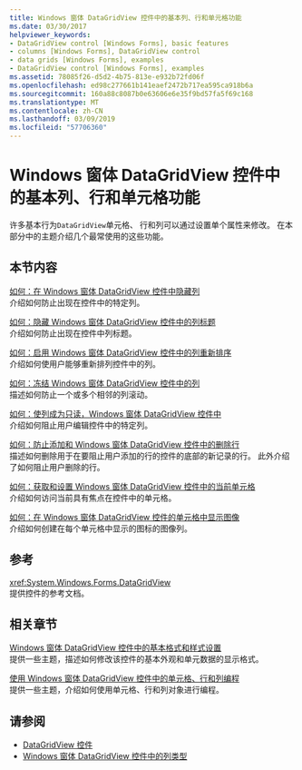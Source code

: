 ```yaml
---
title: Windows 窗体 DataGridView 控件中的基本列、行和单元格功能
ms.date: 03/30/2017
helpviewer_keywords:
- DataGridView control [Windows Forms], basic features
- columns [Windows Forms], DataGridView control
- data grids [Windows Forms], examples
- DataGridView control [Windows Forms], examples
ms.assetid: 78085f26-d5d2-4b75-813e-e932b72fd06f
ms.openlocfilehash: ed98c277661b141eaef2472b717ea595ca918b6a
ms.sourcegitcommit: 160a88c8087b0e63606e6e35f9bd57fa5f69c168
ms.translationtype: MT
ms.contentlocale: zh-CN
ms.lasthandoff: 03/09/2019
ms.locfileid: "57706360"
---
```

# <a name="basic-column-row-and-cell-features-in-the-windows-forms-datagridview-control"></a>Windows 窗体 DataGridView 控件中的基本列、行和单元格功能
许多基本行为`DataGridView`单元格、 行和列可以通过设置单个属性来修改。 在本部分中的主题介绍几个最常使用的这些功能。  
  
## <a name="in-this-section"></a>本节内容  
 [如何：在 Windows 窗体 DataGridView 控件中隐藏列](how-to-hide-columns-in-the-windows-forms-datagridview-control.md)  
 介绍如何防止出现在控件中的特定列。  
  
 [如何：隐藏 Windows 窗体 DataGridView 控件中的列标题](how-to-hide-column-headers-in-the-windows-forms-datagridview-control.md)  
 介绍如何防止出现在控件中列标题。  
  
 [如何：启用 Windows 窗体 DataGridView 控件中的列重新排序](how-to-enable-column-reordering-in-the-windows-forms-datagridview-control.md)  
 介绍如何使用户能够重新排列控件中的列。  
  
 [如何：冻结 Windows 窗体 DataGridView 控件中的列](how-to-freeze-columns-in-the-windows-forms-datagridview-control.md)  
 描述如何防止一个或多个相邻的列滚动。  
  
 [如何：使列成为只读，Windows 窗体 DataGridView 控件中](how-to-make-columns-read-only-in-the-windows-forms-datagridview-control.md)  
 介绍如何阻止用户编辑控件中的特定列。  
  
 [如何：防止添加和 Windows 窗体 DataGridView 控件中的删除行](prevent-row-addition-and-deletion-datagridview.md)  
 描述如何删除用于在要阻止用户添加的行的控件的底部的新记录的行。 此外介绍了如何阻止用户删除的行。  
  
 [如何：获取和设置 Windows 窗体 DataGridView 控件中的当前单元格](get-and-set-the-current-cell-wf-datagridview-control.md)  
 介绍如何访问当前具有焦点在控件中的单元格。  
  
 [如何：在 Windows 窗体 DataGridView 控件的单元格中显示图像](how-to-display-images-in-cells-of-the-windows-forms-datagridview-control.md)  
 介绍如何创建在每个单元格中显示的图标的图像列。  
  
## <a name="reference"></a>参考  
 <xref:System.Windows.Forms.DataGridView>  
 提供控件的参考文档。  
  
## <a name="related-sections"></a>相关章节  
 [Windows 窗体 DataGridView 控件中的基本格式和样式设置](basic-formatting-and-styling-in-the-windows-forms-datagridview-control.md)  
 提供一些主题，描述如何修改该控件的基本外观和单元数据的显示格式。  
  
 [使用 Windows 窗体 DataGridView 控件中的单元格、行和列编程](programming-with-cells-rows-and-columns-in-the-datagrid.md)  
 提供一些主题，介绍如何使用单元格、行和列对象进行编程。  
  
## <a name="see-also"></a>请参阅
- [DataGridView 控件](datagridview-control-windows-forms.md)
- [Windows 窗体 DataGridView 控件中的列类型](column-types-in-the-windows-forms-datagridview-control.md)
